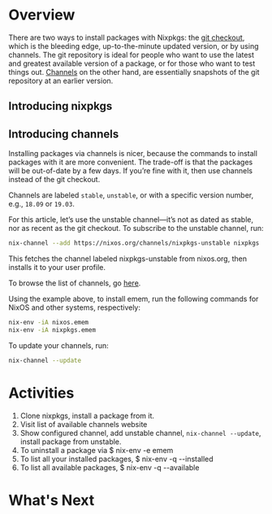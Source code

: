 # Overview


There are two ways to install packages with Nixpkgs: the [git checkout](https://github.com/nixos/nixpkgs), which is the bleeding edge, up-to-the-minute updated version, or by using channels. The git repository is ideal for people who want to use the latest and greatest available version of a package, or for those who want to test things out. [Channels](https://nixos.org/channels/) on the other hand, are essentially snapshots of the git repository at an earlier version.

## Introducing nixpkgs

## Introducing channels

Installing packages via channels is nicer, because the commands to install packages with it are more convenient. The trade-off is that the packages will be out-of-date by a few days. If you’re fine with it, then use channels instead of the git checkout.

Channels are labeled `stable`, `unstable`, or with a specific version number, e.g., `18.09` or `19.03`. 

For this article, let’s use the unstable channel—it’s not as dated as stable, nor as recent as the git checkout. To subscribe to the unstable channel, run:

```bash
nix-channel --add https://nixos.org/channels/nixpkgs-unstable nixpkgs
```

This fetches the channel labeled nixpkgs-unstable from nixos.org, then installs it to your user profile.

To browse the list of channels, go [here](https://nixos.org/channels/).

Using the example above, to install emem, run the following commands for NixOS and other systems, respectively:

```bash
nix-env -iA nixos.emem
nix-env -iA nixpkgs.emem
```

To update your channels, run:

```bash
nix-channel --update
```

# Activities

1. Clone nixpkgs, install a package from it.
1. Visit list of available channels website
1. Show configured channel, add unstable channel, `nix-channel --update`, install package from unstable.
1. To uninstall a package via $ nix-env -e emem
1. To list all your installed packages, $ nix-env -q --installed
1. To list all available packages, $ nix-env -q --available

# What's Next

